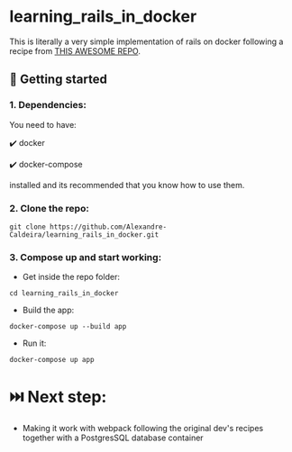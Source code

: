 # learning_rails_in_docker

This is literally a very simple implementation of rails on docker following a recipe from [THIS AWESOME REPO](https://github.com/alpinelab/docker-ruby-dev). 

## 🚀 Getting started

### 1. Dependencies:

You need to have: 

✔️ docker

✔️ docker-compose

installed and its recommended that you know how to use them.

### 2. Clone the repo:

```
git clone https://github.com/Alexandre-Caldeira/learning_rails_in_docker.git
```

### 3. Compose up and start working:

- Get inside the repo folder:

```
cd learning_rails_in_docker
```

- Build the app:

```
docker-compose up --build app
```

- Run it:

```
docker-compose up app
```


# ⏭️ Next step:
- Making it work with webpack following the original dev's recipes together with a PostgresSQL database container
